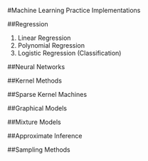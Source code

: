 #Machine Learning Practice Implementations

##Regression
1. Linear Regression
2. Polynomial Regression
3. Logistic Regression (Classification)

##Neural Networks

##Kernel Methods

##Sparse Kernel Machines

##Graphical Models

##Mixture Models

##Approximate Inference

##Sampling Methods


